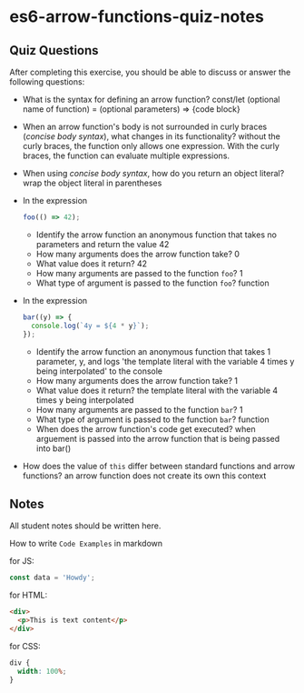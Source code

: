 # es6-arrow-functions-quiz-notes

## Quiz Questions

After completing this exercise, you should be able to discuss or answer the following questions:

- What is the syntax for defining an arrow function?
  const/let (optional name of function) = (optional parameters) => {code block}

- When an arrow function's body is not surrounded in curly braces (_concise body syntax_), what changes in its functionality?
  without the curly braces, the function only allows one expression. With the curly braces, the function can evaluate multiple expressions.

- When using _concise body syntax_, how do you return an object literal?
  wrap the object literal in parentheses

- In the expression
  ```js
  foo(() => 42);
  ```
  - Identify the arrow function
    an anonymous function that takes no parameters and return the value 42
  - How many arguments does the arrow function take?
    0
  - What value does it return?
    42
  - How many arguments are passed to the function `foo`?
    1
  - What type of argument is passed to the function `foo`?
    function
- In the expression
  ```js
  bar((y) => {
    console.log(`4y = ${4 * y}`);
  });
  ```
  - Identify the arrow function
    an anonymous function that takes 1 parameter, y, and logs 'the template literal with the variable 4 times y being interpolated' to the console
  - How many arguments does the arrow function take?
    1
  - What value does it return?
    the template literal with the variable 4 times y being interpolated
  - How many arguments are passed to the function `bar`?
    1
  - What type of argument is passed to the function `bar`?
    function
  - When does the arrow function's code get executed?
    when arguement is passed into the arrow function that is being passed into bar()
- How does the value of `this` differ between standard functions and arrow functions?
  an arrow function does not create its own this context

## Notes

All student notes should be written here.

How to write `Code Examples` in markdown

for JS:

```javascript
const data = 'Howdy';
```

for HTML:

```html
<div>
  <p>This is text content</p>
</div>
```

for CSS:

```css
div {
  width: 100%;
}
```
